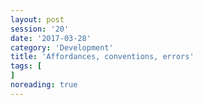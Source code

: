 ```yaml
--- 
layout: post 
session: '20' 
date: '2017-03-28' 
category: 'Development' 
title: 'Affordances, conventions, errors' 
tags: [] 
noreading: true
--- 
```


<excerpt/>
